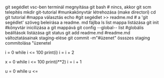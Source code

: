 git segédlet
vsc-ben terminál megnyitása git bash # nincs, akkor
git scm telepítés
mkdir git-tutorial #munkakönyvtár létrehozása (make directorí)
cd git tutorial #mappa választás
echo #git segédlet >> readme.md # a 'git segédlet' szöveg beleírása a readme. md fájlba
ls list mappa listázása
git init #könyvtár inicilizása a git mappává
git config --global-- list #globális beálítások listázása
git status
git add readme.md #readme.md változtatásainak staging-elése
git commit -m"#üzenet"  össszes staging commitolása "üzenetel
 

i = 0
while i <= 100
   print(i)
   i = i + 2

x = 0
while i <= 100
    print(i**2)
    i = i + 1

u = 0
while u <=